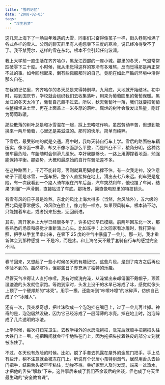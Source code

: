 ```yaml
---
title: "雪的记忆"
date: "2008-02-03"
tags: 
  - "浮生若梦"
---
```


这几天上海下了一场百年难遇的大雪，同事们兴奋得像孩子一样，街头巷尾堆满了各式各样的雪人。公司的聊天群里有人抱怨零下三度的寒冷，说已经冷得受不了了。我不禁莞尔，这样的雪在东北，根本不会引起任何波澜。

我上大学前一直生活在齐齐哈尔，黑龙江西部的一座小城。那里的冬天，气温常常跌破零下三十度。小时候，我从未觉得这样的寒冷有多难熬，反而觉得那是再正常不过的事。如今回想起来，倒有些佩服那时的自己，竟能在如此严酷的环境中活得那么自在。

在我的记忆里，齐齐哈尔的冬天总是来得特别早。九月底，大地就开始结冰。初中时，每到国庆节，学校就会组织我们去收集落叶，用来为葡萄园里的葡萄保暖。黑龙江的冬天太冷了，葡萄自己熬不过去。所以，秋天葡萄叶一落，我们就要把葡萄株整棵埋进土里，再在上面盖上一米多厚的落叶。腐烂的树叶会散发出热量，刚好为葡萄取暖。

那些散落的树叶总是和冰雪混在一起，踩上去咯吱作响。虽然劳动辛苦，但想到能换来一两斤葡萄，心里还是美滋滋的。那时的快乐，简单而纯粹。

下雪后，最受影响的就是交通。高中时，我每天骑自行车上学。雪后的路面被车辆压实，像冰面一样滑，却又不像冰面那么平整，而是凹凸不平，棱角分明。这种路骑车最危险，车胎随时会侧滑几厘米。幸好我腿够长，一路上用脚撑着地面，勉强能保持平衡。那姿势，大概和最原始的自行车骑法差不多。

在这种路面上，千万不能转弯，否则就算用脚撑也撑不住。有一次我走神，没注意轮子下面是冰雪，一歪车把，整个人直接摔在地上，滑出去七八米远。刹车更是危险，有一次我看到一个路人骑车跟在汽车后面，汽车突然刹车，他也捏了车闸，结果“刺溜”一声滑倒，直接钻进了车底。那场景，简直像电影里的特技镜头。

有雪有风的日子最是难熬。东北的风比上海大得多（当然，台风除外），五六级的西北风是家常便饭。冷风吹在脸上，像刀割一样疼。如果顶风骑车，根本骑不动，只能推着车走，或者拐来拐去，迂回前进。

其实，离开家乡上大学已经很多年了，许多记忆早已模糊。前两年回东北一次，那些熟悉的场景和感觉才重新涌上心头。比如冻手：上次回家看冰雕时，我打算拍照，把手从手套里拿出来，在零下 25 度的空气中暴露了一会儿。那一刻，我才重新体会到那种感觉 — 不是冷，而是疼。和上海冬天不戴手套骑自行车的感觉完全不同。

------

春节回来，又想起了一些小时候冬天的有趣记忆。这些片段，是到了南方之后再也体验不到的。虽然寒冷，但那些日子却充满了独特的乐趣。

尽管天气冷得让人直打哆嗦，我有时候洗完澡，从澡堂出来却偏偏不戴帽子，顶着湿漉漉的头发就往家跑。等跑到家时，头发上没干的水早已冻成了冰，感觉就像头上顶了一个硬邦邦的“冰壳”。用手一摸，还能听到“咔嚓咔嚓”的冰碎声，仿佛自己成了个“冰雕人”。

还有一次，我突发奇想，把吐沫吹成一个泡泡挂在嘴巴上，过了一会儿再吐掉。神奇的是，泡泡居然没破，因为它已经冻成了一层薄薄的冰壳。掉在地上时，泡泡碎成了几片透明的冰渣。

上学时候，每次打扫完卫生，去教学楼外的水房洗拖把，洗完后就顺手把拖把头往大铁门上一甩。拖把瞬间就会牢牢地粘在门上，因为拖把头挨着铁皮的部分立刻就被冻住了。

不过，冬天也有危险的时候。比如，脱了手套去抓露在屋外的金属门把手。手上总有些汗，稍不注意就会被冻在门上。听说有个邻居小孩特别淘气，居然用舌头去舔门把手，结果舌头被牢牢粘住，动弹不得。幸好家里人及时发现，端来一盆热水，才把他的舌头“解救”下来。这件事后来成了我们茶余饭后的笑谈，但也成了冬天里最生动的“安全教育课”。
